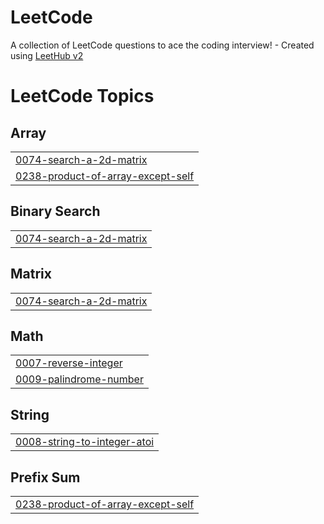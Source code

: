 # LeetCode
A collection of LeetCode questions to ace the coding interview! - Created using [LeetHub v2](https://github.com/arunbhardwaj/LeetHub-2.0)

<!---LeetCode Topics Start-->
# LeetCode Topics
## Array
|  |
| ------- |
| [0074-search-a-2d-matrix](https://github.com/Rajcharchil/LeetCode/tree/master/0074-search-a-2d-matrix) |
| [0238-product-of-array-except-self](https://github.com/Rajcharchil/LeetCode/tree/master/0238-product-of-array-except-self) |
## Binary Search
|  |
| ------- |
| [0074-search-a-2d-matrix](https://github.com/Rajcharchil/LeetCode/tree/master/0074-search-a-2d-matrix) |
## Matrix
|  |
| ------- |
| [0074-search-a-2d-matrix](https://github.com/Rajcharchil/LeetCode/tree/master/0074-search-a-2d-matrix) |
## Math
|  |
| ------- |
| [0007-reverse-integer](https://github.com/Rajcharchil/LeetCode/tree/master/0007-reverse-integer) |
| [0009-palindrome-number](https://github.com/Rajcharchil/LeetCode/tree/master/0009-palindrome-number) |
## String
|  |
| ------- |
| [0008-string-to-integer-atoi](https://github.com/Rajcharchil/LeetCode/tree/master/0008-string-to-integer-atoi) |
## Prefix Sum
|  |
| ------- |
| [0238-product-of-array-except-self](https://github.com/Rajcharchil/LeetCode/tree/master/0238-product-of-array-except-self) |
<!---LeetCode Topics End-->